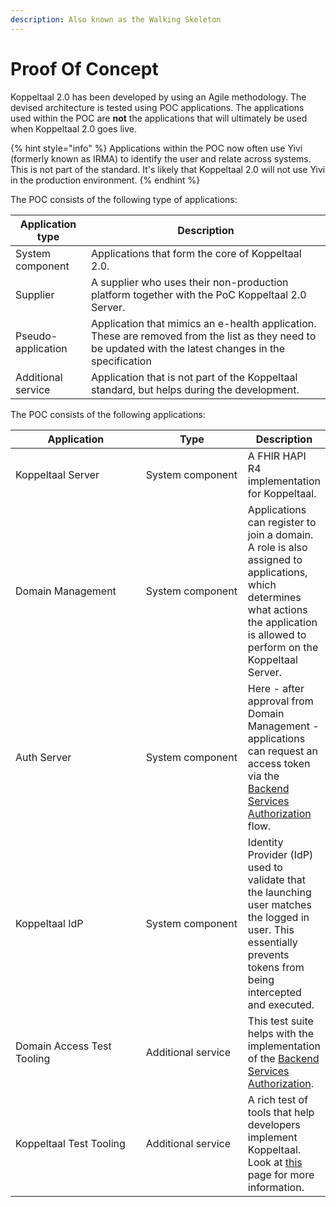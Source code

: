 ```yaml
---
description: Also known as the Walking Skeleton
---
```


# Proof Of Concept

Koppeltaal 2.0 has been developed by using an Agile methodology. The devised architecture is tested using POC applications. The applications used within the POC are **not** the applications that will ultimately be used when Koppeltaal 2.0 goes live.

{% hint style="info" %}
Applications within the POC now often use Yivi (formerly known as IRMA) to identify the user and relate across systems. This is not part of the standard. It's likely that Koppeltaal 2.0 will not use Yivi in the production environment.
{% endhint %}

The POC consists of the following type of applications:

| Application type   | Description                                                                                                                                              |
| ------------------ | -------------------------------------------------------------------------------------------------------------------------------------------------------- |
| System component   | Applications that form the core of Koppeltaal 2.0.                                                                                                       |
| Supplier           | A supplier who uses their non-production platform together with the PoC Koppeltaal 2.0 Server.                                                           |
| Pseudo-application | Application that mimics an e-health application. These are removed from the list as they need to be updated with the latest changes in the specification |
| Additional service | Application that is not part of the Koppeltaal standard, but helps during the development.                                                               |

The POC consists of the following applications:

<table><thead><tr><th width="252.33333333333331">Application</th><th width="186">Type</th><th>Description</th></tr></thead><tbody><tr><td>Koppeltaal Server</td><td>System component</td><td>A FHIR HAPI R4 implementation for Koppeltaal.</td></tr><tr><td>Domain Management</td><td>System component</td><td>Applications can register to join a domain. A role is also assigned to applications, which determines what actions the application is allowed to perform on the Koppeltaal Server.</td></tr><tr><td>Auth Server</td><td>System component</td><td>Here - after approval from Domain Management - applications can request an access token via the <a href="https://hl7.org/fhir/uv/bulkdata/authorization/index.html#obtaining-an-access-token">Backend Services Authorization</a> flow.</td></tr><tr><td>Koppeltaal IdP</td><td>System component</td><td>Identity Provider (IdP) used to validate that the launching user matches the logged in user. This essentially prevents tokens from being intercepted and executed.</td></tr><tr><td>Domain Access Test Tooling</td><td>Additional service</td><td>This test suite helps with the implementation of the <a href="https://hl7.org/fhir/uv/bulkdata/authorization/index.html#obtaining-an-access-token">Backend Services Authorization</a>.</td></tr><tr><td>Koppeltaal Test Tooling</td><td>Additional service</td><td>A rich test of tools that help developers implement Koppeltaal. Look at <a href="../../technische-howto/koppeltaal-test-tooling.md">this</a> page for more information.</td></tr></tbody></table>

